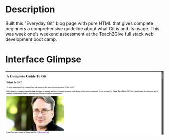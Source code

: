 # Description

Built this "Everyday Git" blog page with pure HTML that gives complete beginners a comprehensive guideline about what Git is and its usage. This was week one's weekend assessment at the Teach2Give full stack web development boot camp.

# Interface Glimpse

<img src="./Assets/images/Screenshot (182).png" alt="">